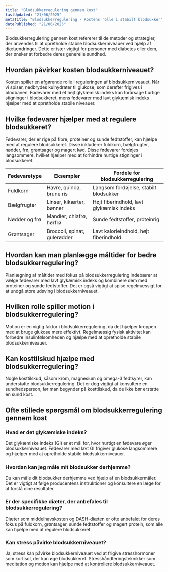 ```yaml
---
title: "Blodsukkerregulering gennem kost"
lastUpdated: "21/06/2025"
metaTitle: "Blodsukkerregulering - Kostens rolle i stabilt blodsukker"
datePublished: "21/06/2025"
---
```


Blodsukkerregulering gennem kost refererer til de metoder og strategier, der anvendes til at opretholde stabile blodsukkerniveauer ved hjælp af diætændringer. Dette er især vigtigt for personer med diabetes eller dem, der ønsker at forbedre deres generelle sundhed.

## Hvordan påvirker kosten blodsukkerniveauet?

Kosten spiller en afgørende rolle i reguleringen af blodsukkerniveauet. Når vi spiser, nedbrydes kulhydrater til glukose, som derefter frigives i blodbanen. Fødevarer med et højt glykæmisk indeks kan forårsage hurtige stigninger i blodsukkeret, mens fødevarer med lavt glykæmisk indeks hjælper med at opretholde stabile niveauer.

## Hvilke fødevarer hjælper med at regulere blodsukkeret?

Fødevarer, der er rige på fibre, proteiner og sunde fedtstoffer, kan hjælpe med at regulere blodsukkeret. Disse inkluderer fuldkorn, bælgfrugter, nødder, frø, grøntsager og magert kød. Disse fødevarer fordøjes langsommere, hvilket hjælper med at forhindre hurtige stigninger i blodsukkeret.

| Fødevaretype | Eksempler | Fordele for blodsukkerregulering |
|--------------|-----------|----------------------------------|
| Fuldkorn     | Havre, quinoa, brune ris | Langsom fordøjelse, stabilt blodsukker |
| Bælgfrugter  | Linser, kikærter, bønner | Højt fiberindhold, lavt glykæmisk indeks |
| Nødder og frø| Mandler, chiafrø, hørfrø | Sunde fedtstoffer, proteinrig |
| Grøntsager   | Broccoli, spinat, gulerødder | Lavt kalorieindhold, højt fiberindhold |

## Hvordan kan man planlægge måltider for bedre blodsukkerregulering?

Planlægning af måltider med fokus på blodsukkerregulering indebærer at vælge fødevarer med lavt glykæmisk indeks og kombinere dem med proteiner og sunde fedtstoffer. Det er også vigtigt at spise regelmæssigt for at undgå store udsving i blodsukkerniveauet.

## Hvilken rolle spiller motion i blodsukkerregulering?

Motion er en vigtig faktor i blodsukkerregulering, da det hjælper kroppen med at bruge glukose mere effektivt. Regelmæssig fysisk aktivitet kan forbedre insulinfølsomheden og hjælpe med at opretholde stabile blodsukkerniveauer.

## Kan kosttilskud hjælpe med blodsukkerregulering?

Nogle kosttilskud, såsom krom, magnesium og omega-3 fedtsyrer, kan understøtte blodsukkerregulering. Det er dog vigtigt at konsultere en sundhedsperson, før man begynder på kosttilskud, da de ikke bør erstatte en sund kost.

## Ofte stillede spørgsmål om blodsukkerregulering gennem kost

### Hvad er det glykæmiske indeks?

Det glykæmiske indeks (GI) er et mål for, hvor hurtigt en fødevare øger blodsukkerniveauet. Fødevarer med lavt GI frigiver glukose langsommere og hjælper med at opretholde stabile blodsukkerniveauer.

### Hvordan kan jeg måle mit blodsukker derhjemme?

Du kan måle dit blodsukker derhjemme ved hjælp af en blodsukkermåler. Det er vigtigt at følge producentens instruktioner og konsultere en læge for at forstå dine resultater.

### Er der specifikke diæter, der anbefales til blodsukkerregulering?

Diæter som middelhavskosten og DASH-diæten er ofte anbefalet for deres fokus på fuldkorn, grøntsager, sunde fedtstoffer og magert protein, som alle kan hjælpe med at regulere blodsukkeret.

### Kan stress påvirke blodsukkerniveauet?

Ja, stress kan påvirke blodsukkerniveauet ved at frigive stresshormoner som kortisol, der kan øge blodsukkeret. Stresshåndteringsteknikker som meditation og motion kan hjælpe med at kontrollere blodsukkerniveauet.